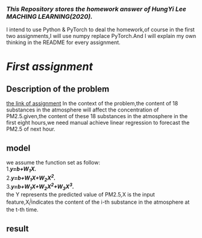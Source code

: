 ### ***This Repository stores the homework answer of HungYi Lee MACHING LEARNING(2020).***

I intend to use Python & PyTorch to deal the homework,of course in the first two assignments,I will use numpy replace PyTorch.And I will explain my own thinking in the README for every assignment.

# ***First assignment***
## <b>Description of the problem</b>
[the link of assignment](https://docs.google.com/presentation/d/18MG1wSTTx8AentGnMfIRUp8ipo8bLpgAj16bJoqW-b0/edit#slide=id.g4cd6560e29_0_10) 
In the context of the problem,the content of 18 substances in the atmosphere will affect the concentration of PM2.5.given,the content of these 18 substances in the atmosphere in the first eight hours,we need manual achieve linear regression to forecast the PM2.5 of next hour.<br>
## <b>model</b>
we assume the function set as follow:  
1.***y=b+W<sub>1</sub>X.***<br/>
2.***y=b+W<sub>1</sub>X+W<sub>2</sub>X<sup>2</sup>.***<br/>
3.***y=b+W<sub>1</sub>X+W<sub>2</sub>X<sup>2</sup>+W<sub>3</sub>X<sup>3</sup>.***<br/>
the Y represents the predicted value of PM2.5,X is the input feature,X<sub>i</sub><sup>j</sup>indicates the content of the i-th substance in the atmosphere at the t-th time.

## <b>result</b>





